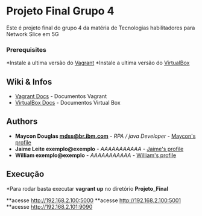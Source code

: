 

# Projeto Final Grupo 4
Este é projeto final do grupo 4 da matéria de Tecnologias habilitadores para Network Slice em 5G

### Prerequisites

*Instale a ultima versão do [Vagrant](https://www.vagrantup.com/)
*Instale a ultima versão do [VirtualBox](https://www.virtualbox.org/)

## Wiki & Infos

* [Vagrant Docs](https://www.vagrantup.com/docs/index.html) - Documentos Vagrant
* [VirtualBox Docs](https://www.virtualbox.org/wiki/Documentation) - Documentos Virtual Box

## Authors

* **Maycon Douglas mdss@br.ibm.com** - *RPA / java Developer* - [Maycon's profile](https://www.linkedin.com/in/maycondss/)
* **Jaime Leite exemplo@exemplo** - *AAAAAAAAAAA* - [Jaime's profile](#)
* **William  exemplo@exemplo** - *AAAAAAAAAAA* - [William's profile](#)

## Execução
*Para rodar basta executar **vagrant up** no diretório **Projeto_Final**

**acesse http://192.168.2.100:5000
**acesse http://192.168.2.100:5001
**acesse http://192.168.2.101:9090

